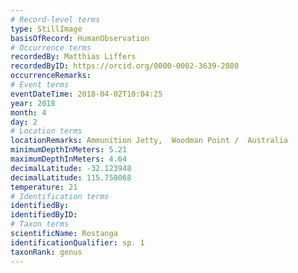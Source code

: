 ```yaml
---
# Record-level terms
type: StillImage
basisOfRecord: HumanObservation
# Occurrence terms
recordedBy: Matthias Liffers
recordedByID: https://orcid.org/0000-0002-3639-2080
occurrenceRemarks: 
# Event terms
eventDateTime: 2018-04-02T10:04:25
year: 2018
month: 4
day: 2
# Location terms
locationRemarks: Ammunition Jetty,  Woodman Point /  Australia
minimumDepthInMeters: 5.21
maximumDepthInMeters: 4.64
decimalLatitude: -32.123948
decimalLatitude: 115.758068
temperature: 21
# Identification terms
identifiedBy: 
identifiedByID: 
# Taxon terms
scientificName: Rostanga
identificationQualifier: sp. 1
taxonRank: genus
---
```


